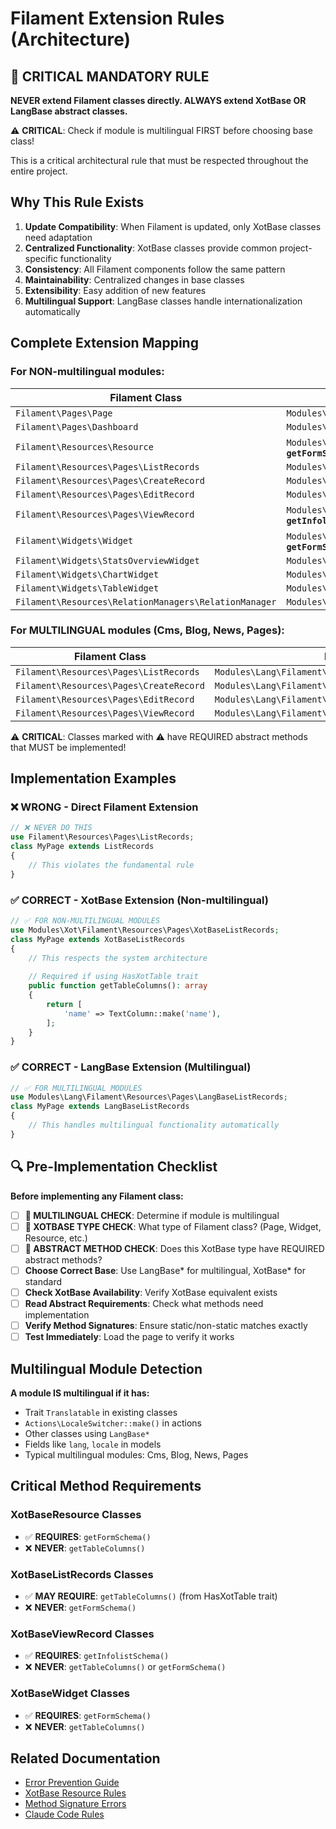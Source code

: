 # Filament Extension Rules (Architecture)

## 🚨 CRITICAL MANDATORY RULE

**NEVER extend Filament classes directly. ALWAYS extend XotBase OR LangBase abstract classes.**

⚠️ **CRITICAL**: Check if module is multilingual FIRST before choosing base class!

This is a critical architectural rule that must be respected throughout the entire project.

## Why This Rule Exists

1. **Update Compatibility**: When Filament is updated, only XotBase classes need adaptation
2. **Centralized Functionality**: XotBase classes provide common project-specific functionality
3. **Consistency**: All Filament components follow the same pattern
4. **Maintainability**: Centralized changes in base classes
5. **Extensibility**: Easy addition of new features
6. **Multilingual Support**: LangBase classes handle internationalization automatically

## Complete Extension Mapping

### For NON-multilingual modules:

| Filament Class | XotBase Class |
|---|---|
| `Filament\Pages\Page` | `Modules\Xot\Filament\Pages\XotBasePage` |
| `Filament\Pages\Dashboard` | `Modules\Xot\Filament\Pages\XotBaseDashboard` |
| `Filament\Resources\Resource` | `Modules\Xot\Filament\Resources\XotBaseResource` ⚠️ **REQUIRES `getFormSchema()`** |
| `Filament\Resources\Pages\ListRecords` | `Modules\Xot\Filament\Resources\Pages\XotBaseListRecords` |
| `Filament\Resources\Pages\CreateRecord` | `Modules\Xot\Filament\Resources\Pages\XotBaseCreateRecord` |
| `Filament\Resources\Pages\EditRecord` | `Modules\Xot\Filament\Resources\Pages\XotBaseEditRecord` |
| `Filament\Resources\Pages\ViewRecord` | `Modules\Xot\Filament\Resources\Pages\XotBaseViewRecord` ⚠️ **REQUIRES `getInfolistSchema()`** |
| `Filament\Widgets\Widget` | `Modules\Xot\Filament\Widgets\XotBaseWidget` ⚠️ **REQUIRES `getFormSchema()`** |
| `Filament\Widgets\StatsOverviewWidget` | `Modules\Xot\Filament\Widgets\XotBaseStatsOverviewWidget` |
| `Filament\Widgets\ChartWidget` | `Modules\Xot\Filament\Widgets\XotBaseChartWidget` |
| `Filament\Widgets\TableWidget` | `Modules\Xot\Filament\Widgets\XotBaseTableWidget` |
| `Filament\Resources\RelationManagers\RelationManager` | `Modules\Xot\Filament\Resources\RelationManagers\XotBaseRelationManager` |

### For MULTILINGUAL modules (Cms, Blog, News, Pages):

| Filament Class | LangBase Class |
|---|---|
| `Filament\Resources\Pages\ListRecords` | `Modules\Lang\Filament\Resources\Pages\LangBaseListRecords` |
| `Filament\Resources\Pages\CreateRecord` | `Modules\Lang\Filament\Resources\Pages\LangBaseCreateRecord` |
| `Filament\Resources\Pages\EditRecord` | `Modules\Lang\Filament\Resources\Pages\LangBaseEditRecord` |
| `Filament\Resources\Pages\ViewRecord` | `Modules\Lang\Filament\Resources\Pages\LangBaseViewRecord` |

⚠️ **CRITICAL**: Classes marked with ⚠️ have REQUIRED abstract methods that MUST be implemented!

## Implementation Examples

### ❌ WRONG - Direct Filament Extension
```php
// ❌ NEVER DO THIS
use Filament\Resources\Pages\ListRecords;
class MyPage extends ListRecords
{
    // This violates the fundamental rule
}
```

### ✅ CORRECT - XotBase Extension (Non-multilingual)
```php
// ✅ FOR NON-MULTILINGUAL MODULES
use Modules\Xot\Filament\Resources\Pages\XotBaseListRecords;
class MyPage extends XotBaseListRecords
{
    // This respects the system architecture
    
    // Required if using HasXotTable trait
    public function getTableColumns(): array
    {
        return [
            'name' => TextColumn::make('name'),
        ];
    }
}
```

### ✅ CORRECT - LangBase Extension (Multilingual)
```php
// ✅ FOR MULTILINGUAL MODULES
use Modules\Lang\Filament\Resources\Pages\LangBaseListRecords;
class MyPage extends LangBaseListRecords
{
    // This handles multilingual functionality automatically
}
```

## 🔍 Pre-Implementation Checklist

**Before implementing any Filament class:**

- [ ] **🚨 MULTILINGUAL CHECK**: Determine if module is multilingual
- [ ] **🚨 XOTBASE TYPE CHECK**: What type of Filament class? (Page, Widget, Resource, etc.)
- [ ] **🚨 ABSTRACT METHOD CHECK**: Does this XotBase type have REQUIRED abstract methods?
- [ ] **Choose Correct Base**: Use LangBase* for multilingual, XotBase* for standard
- [ ] **Check XotBase Availability**: Verify XotBase equivalent exists
- [ ] **Read Abstract Requirements**: Check what methods need implementation
- [ ] **Verify Method Signatures**: Ensure static/non-static matches exactly
- [ ] **Test Immediately**: Load the page to verify it works

## Multilingual Module Detection

**A module IS multilingual if it has:**
- Trait `Translatable` in existing classes
- `Actions\LocaleSwitcher::make()` in actions
- Other classes using `LangBase*`
- Fields like `lang`, `locale` in models
- Typical multilingual modules: Cms, Blog, News, Pages

## Critical Method Requirements

### XotBaseResource Classes
- ✅ **REQUIRES**: `getFormSchema()`
- ❌ **NEVER**: `getTableColumns()`

### XotBaseListRecords Classes
- ✅ **MAY REQUIRE**: `getTableColumns()` (from HasXotTable trait)
- ❌ **NEVER**: `getFormSchema()`

### XotBaseViewRecord Classes
- ✅ **REQUIRES**: `getInfolistSchema()`
- ❌ **NEVER**: `getTableColumns()` or `getFormSchema()`

### XotBaseWidget Classes
- ✅ **REQUIRES**: `getFormSchema()`
- ❌ **NEVER**: `getTableColumns()`

## Related Documentation

- [Error Prevention Guide](../error-prevention/filament-xotbase-patterns.md)
- [XotBase Resource Rules](../error-prevention/xotbase-resource-rules.md)
- [Method Signature Errors](../error-prevention/method-signature-errors.md)
- [Claude Code Rules](../claude-code-rules.md) 